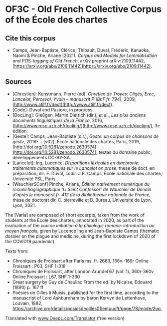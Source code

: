 # OF3C - Old French Collective Corpus of the École des chartes

## Cite this corpus

- Camps, Jean-Baptiste, Clérice, Thibault, Duval, Frédéric, Kanaoka, Naomi & Pinche, Ariane (2021). _Corpus and Models for Lemmatisation and POS-tagging of Old French_, arXiv preprint arXiv:2109.11442, [https://arxiv.org/abs/2109.11442](https://arxiv.org/abs/2109.11442).

## Sources

- \[Chrestien\]: Kunstmann, Pierre (éd), _Chrétien de Troyes: Cligès, Erec, Lancelot, Perceval, Yvain – manuscrit P (BnF fr. 794)_, 2009, [http://www.atilf.fr/dect](http://www.atilf.fr/dect).
- \[Code\]: Duval and Pastore, in progress.
- \[DocLing\]: Gleßgen, Martin Dietrich (dir.), et al., _Les plus anciens documents linguistiques de la France_, 2016, [http://www.rose.uzh.ch/docling/](http://www.rose.uzh.ch/docling/), 3e édition.
- \[Geste\]: Camps, Jean-Baptiste (dir.), _Geste: un corpus de chansons de geste_, 2016-… (v02), École nationale des chartes, Paris, 2019, [http://doi.org/10.5281/zenodo.2630574](http://doi.org/10.5281/zenodo.2630574), textes du domaine public, développements CC-BY-SA.
- \[Lancelot\]: Ing, Lucence, _Disparitions lexicales en diachronie: traitements automatiques sur le Lancelot en prose_, thèse de doct. en préparation, dir. F. Duval, codir. J.B. Camps, École nationale des chartes, Université PSL, Paris. 
- \[WauchierSConf\] Pinche, Ariane, _Édition nativement numérique du recueil hagiographique ‘Li Seint Confessor’ de Wauchier de Denain d’après le manuscrit fr. 412 de la Bibliothèque nationale de France_, thèse de doctorat dir. C. pierreville et B. Bureau, Université de Lyon, Lyon, 2021.


The \[Varia\] are composed of short excerpts, taken from the work of students at the École des chartes, annotated in 2020, as part of the evaluation of the course _initiation à la philologie romane: introduction au moyen français_, given by Lucence Ing and Jean-Baptiste Camps (thematic dossier on the plague and medicine, during the first lockdown of 2020 of the COVID19 pandemic)

Texts from:

- Chroniques de Froissart after Paris ms. fr. 2663, 168v.-169r Online Froissart : P63, SHF 1-318
- Chroniques de Froissart, after London Arundel 67 (vol. 1), 360r-360v Online Froissart : L67, SHF 1-330
- Great surgery by Guy de Chauliac
From the ed. by Nicaise, Edouard (1890) p. 167 ff
- Poésies de Gilles li Muisis, published for the first time, according to the manuscript of Lord Ashburnham by baron Kervyn de Lettenhove, Louvain, 1882, https://archive.org/details/posiesdegilles01lemuuoft/page/78/mode/2up, 

Translated with www.DeepL.com/Translator (free version)

